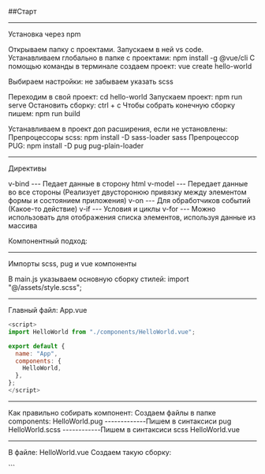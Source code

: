 ##Старт

----

Установка через npm


Открываем папку с проектами. 
Запускаем в ней vs code.
Устанавливаем глобально в папке с проектами: npm install -g @vue/cli
С помощью команды в терминале создаем проект: vue create hello-world 

Выбираем настройки:
не забываем указать scss

Переходим в свой проект: cd hello-world
Запускаем проект: npm run serve
Остановить сборку: ctrl + c
Чтобы собрать конечную сборку пишем: npm run build

Устанавливаем в проект доп расширения, если не установлены: 
Препроцессоры scss: npm install -D sass-loader sass
Препроцессор PUG: npm install -D pug pug-plain-loader

----

Директивы


v-bind --- Педает данные в сторону html
v-model --- Передает данные во все стороны (Реализует двусторонюю привязку между элементом формы и состоянием приложения)
v-on --- Для обработчиков событий (Какое-то действие)
v-if --- Условия и циклы
v-for --- Можно использовать для отображения списка элементов, используя данные из массива

Компонентный подход:


-----

Импорты scss, pug и vue компоненты



В main.js указываем основную сборку стилей: import "@/assets/style.scss";

----

Главный файл: App.vue

```js
<script>
import HelloWorld from "./components/HelloWorld.vue";

export default {
  name: "App",
  components: {
    HelloWorld,
  },
};
</script>
```

----

Как правильно собирать компонент:
Создаем файлы в папке components:
	HelloWorld.pug -------------Пишем в синтаксиси pug
	HelloWorld.scss ------------Пишем в синтаксиси scss
	HelloWorld.vue

----
		
В файле: HelloWorld.vue 
Создаем такую сборку:

<template lang="pug">
	div
		include ./HelloWorld.pug
</template>
```
<template lang="pug">
	div
		include ./HelloWorld.pug
</template>

<script>
export default {
	name: "HelloWorld",
};
</script>

<style lang="scss">
@import "HelloWorld.scss";
</style>
```

